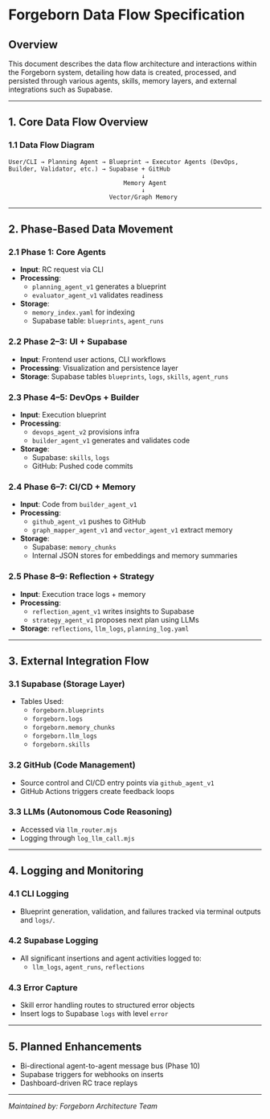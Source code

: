
# Forgeborn Data Flow Specification

## Overview

This document describes the data flow architecture and interactions within the Forgeborn system, detailing how data is created, processed, and persisted through various agents, skills, memory layers, and external integrations such as Supabase.

---

## 1. Core Data Flow Overview

### 1.1 Data Flow Diagram
```
User/CLI → Planning Agent → Blueprint → Executor Agents (DevOps, Builder, Validator, etc.) → Supabase + GitHub
                                     ↓
                                Memory Agent
                                     ↓
                            Vector/Graph Memory
```

---

## 2. Phase-Based Data Movement

### 2.1 Phase 1: Core Agents
- **Input**: RC request via CLI
- **Processing**:
  - `planning_agent_v1` generates a blueprint
  - `evaluator_agent_v1` validates readiness
- **Storage**:
  - `memory_index.yaml` for indexing
  - Supabase table: `blueprints`, `agent_runs`

### 2.2 Phase 2–3: UI + Supabase
- **Input**: Frontend user actions, CLI workflows
- **Processing**: Visualization and persistence layer
- **Storage**: Supabase tables `blueprints`, `logs`, `skills`, `agent_runs`

### 2.3 Phase 4–5: DevOps + Builder
- **Input**: Execution blueprint
- **Processing**:
  - `devops_agent_v2` provisions infra
  - `builder_agent_v1` generates and validates code
- **Storage**:
  - Supabase: `skills`, `logs`
  - GitHub: Pushed code commits

### 2.4 Phase 6–7: CI/CD + Memory
- **Input**: Code from `builder_agent_v1`
- **Processing**:
  - `github_agent_v1` pushes to GitHub
  - `graph_mapper_agent_v1` and `vector_agent_v1` extract memory
- **Storage**:
  - Supabase: `memory_chunks`
  - Internal JSON stores for embeddings and memory summaries

### 2.5 Phase 8–9: Reflection + Strategy
- **Input**: Execution trace logs + memory
- **Processing**:
  - `reflection_agent_v1` writes insights to Supabase
  - `strategy_agent_v1` proposes next plan using LLMs
- **Storage**: `reflections`, `llm_logs`, `planning_log.yaml`

---

## 3. External Integration Flow

### 3.1 Supabase (Storage Layer)
- Tables Used:
  - `forgeborn.blueprints`
  - `forgeborn.logs`
  - `forgeborn.memory_chunks`
  - `forgeborn.llm_logs`
  - `forgeborn.skills`

### 3.2 GitHub (Code Management)
- Source control and CI/CD entry points via `github_agent_v1`
- GitHub Actions triggers create feedback loops

### 3.3 LLMs (Autonomous Code Reasoning)
- Accessed via `llm_router.mjs`
- Logging through `log_llm_call.mjs`

---

## 4. Logging and Monitoring

### 4.1 CLI Logging
- Blueprint generation, validation, and failures tracked via terminal outputs and `logs/`.

### 4.2 Supabase Logging
- All significant insertions and agent activities logged to:
  - `llm_logs`, `agent_runs`, `reflections`

### 4.3 Error Capture
- Skill error handling routes to structured error objects
- Insert logs to Supabase `logs` with level `error`

---

## 5. Planned Enhancements

- Bi-directional agent-to-agent message bus (Phase 10)
- Supabase triggers for webhooks on inserts
- Dashboard-driven RC trace replays

---

*Maintained by: Forgeborn Architecture Team*
